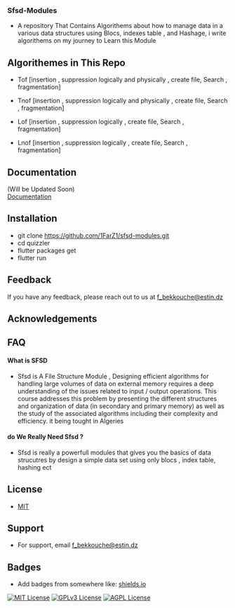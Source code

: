 ### Sfsd-Modules
-  A repository That Contains Algorithems about how to manage data in  a various data structures using Blocs, indexes table , and Hashage, i write algorithems on my journey to Learn this Module


## Algorithemes in This Repo
- Tof  [insertion , suppression logically and physically , create file, Search , fragmentation]

- Tnof  [insertion , suppression logically and physically , create file, Search , fragmentation]

- Lof  [insertion , suppression logically , create file, Search , fragmentation]

- Lnof  [insertion , suppression logically  , create file, Search , fragmentation]
## Documentation

(Will be Updated Soon)\
[Documentation](https://linktodocumentation)


## Installation

- git clone https://github.com/1FarZ1/sfsd-modules.git
- cd quizzler
- flutter packages get
- flutter run
    
## Feedback

If you have any feedback, please reach out to us at f_bekkouche@estin.dz


## Acknowledgements

## FAQ

#### What is SFSD
- Sfsd is A File Structure Module , Designing efficient algorithms for handling large volumes of data on external memory requires a deep understanding of the issues related to input / output operations. This course addresses this problem by presenting the different structures and organization of data (in secondary and primary memory) as well as the study of the associated algorithms including their complexity and efficiency. it being tought in Algeries

#### do We Really Need Sfsd ?
 - Sfsd is really a powerfull modules that gives you the basics of data strucutres by design a simple data set using only blocs , index table, hashing ect

## License

- [MIT](https://choosealicense.com/licenses/mit/)


## Support

- For support, email f_bekkouche@estin.dz


## Badges

- Add badges from somewhere like: [shields.io](https://shields.io/)

[![MIT License](https://img.shields.io/badge/License-MIT-green.svg)](https://choosealicense.com/licenses/mit/)
[![GPLv3 License](https://img.shields.io/badge/License-GPL%20v3-yellow.svg)](https://opensource.org/licenses/)
[![AGPL License](https://img.shields.io/badge/license-AGPL-blue.svg)](http://www.gnu.org/licenses/agpl-3.0)

